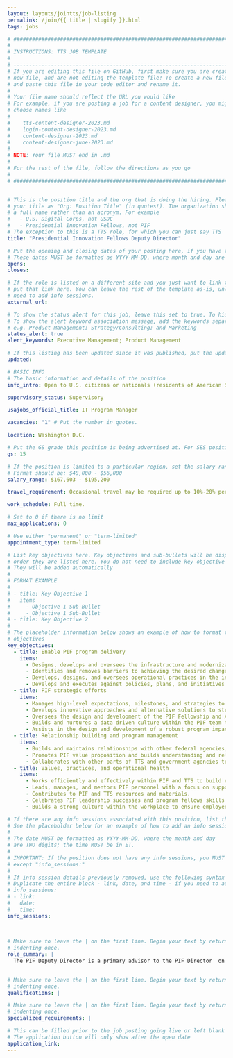 ```yaml
---
layout: layouts/jointts/job-listing
permalink: /join/{{ title | slugify }}.html
tags: jobs

# ###############################################################################
#                                                                              #
# INSTRUCTIONS: TTS JOB TEMPLATE                                               #
#                                                                              #
# -----------------------------------------------------------------------------#
# If you are editing this file on GitHub, first make sure you are creating a   #
# new file, and are not editing the template file! To create a new file, copy  #
# and paste this file in your code editor and rename it.                       #
#                                                                              #
# Your file name should reflect the URL you would like                         #
# For example, if you are posting a job for a content designer, you might      #
# choose names like                                                            #
#                                                                              #
#    tts-content-designer-2023.md                                              #
#    login-content-designer-2023.md                                            #
#    content-designer-2023.md                                                  #
#    content-designer-june-2023.md                                             #
#                                                                              #
# NOTE: Your file MUST end in .md                                              #
#                                                                              #
# For the rest of the file, follow the directions as you go                    #
#                                                                              #
# ###############################################################################


# This is the position title and the org that is doing the hiring. Please format
# your title as "Org: Position Title" (in quotes!). The organization should be
# a full name rather than an acronym. For example
#   - U.S. Digital Corps, not USDC
#   - Presidential Innovation Fellows, not PIF
# The exception to this is a TTS role, for which you can just say TTS
title: "Presidential Innovation Fellows Deputy Director"

# Put the opening and closing dates of your posting here, if you have them
# These dates MUST be formatted as YYYY-MM-DD, where month and day are 2-digits
opens: 
closes: 

# If the role is listed on a different site and you just want to link to it,
# put that link here. You can leave the rest of the template as-is, unless you 
# need to add info sessions.
external_url:

# To show the status alert for this job, leave this set to true. To hide it, change to false
# To show the alert keyword association message, add the keywords separated by a semi-colon
# e.g. Product Management; Strategy/Consulting; and Marketing
status_alert: true
alert_keywords: Executive Management; Product Management

# If this listing has been updated since it was published, put the updated date below in YYYY-MM-DD format.
updated:

# BASIC INFO
# The basic information and details of the position
info_intro: Open to U.S. citizens or nationals (residents of American Samoa and Swains Island). Subject to background check.

supervisory_status: Supervisory

usajobs_official_title: IT Program Manager

vacancies: "1" # Put the number in quotes.

location: Washington D.C. 

# Put the GS grade this position is being advertised at. For SES positions, set the value of gs to SES.
gs: 15

# If the position is limited to a particular region, set the salary range here to override the default salary range shown.
# Format should be: $48,000 - $56,000
salary_range: $167,603 - $195,200 

travel_requirement: Occasional travel may be required up to 10%-20% per year.

work_schedule: Full time.

# Set to 0 if there is no limit
max_applications: 0

# Use either "permanent" or "term-limited"
appointment_type: term-limited

# List key objectives here. Key objectives and sub-bullets will be displayed in the 
# order they are listed here. You do not need to include key objective numbers
# They will be added automatically
#
# FORMAT EXAMPLE
# 
# - title: Key Objective 1
#   items 
#     - Objective 1 Sub-Bullet
#     - Objective 1 Sub-Bullet
# - title: Key Objective 2
#
# The placeholder information below shows an example of how to format the key
# objectives
key_objectives:
  - title: Enable PIF program delivery
    items:
      - Designs, develops and oversees the infrastructure and modernization of the PIF operation to promote a data driven approach to decision making and define continuous improvement practices on the program business model.
      - Identifies and removes barriers to achieving the desired change, developing an operational roadmap, and maintaining high-quality, strong program delivery. 
      - Develops, designs, and oversees operational practices in the interest of supporting consistent quality and ensuring successful fellow and agency experiences.
      - Develops and executes against policies, plans, and initiatives to ensure effective impact and the continual development of the PIF program.
  - title: PIF strategic efforts 
    items:
      - Manages high-level expectations, milestones, and strategies to ensure the success and excellence of the PIF program and operations. 
      - Develops innovative approaches and alternative solutions to strategic problems involving policy, process, and technology within the federal government.
      - Oversees the design and development of the PIF Fellowship and Agency experience.
      - Builds and nurtures a data driven culture within the PIF team to effectively deliver against program needs.
      - Assists in the design and development of a robust program impact assessment roadmap.
  - title: Relationship building and program management 
    items:
      - Builds and maintains relationships with other federal agencies, top agency leadership, and subject matter experts spanning public and private sectors to ensure successful delivery of the PIF program.
      - Promotes PIF value proposition and builds understanding and relationships with federal agencies for external partnerships within civic tech and beyond.
      - Collaborates with other parts of TTS and government agencies to expand the impact, potential, and strategic leverage of the PIF program.
  - title: Values, practices, and operational health
    items:
      - Works efficiently and effectively within PIF and TTS to build relationships and uphold the PIF values of Servant Leadership, User-Centered Innovation, and Collaborative Community.
      - Leads, manages, and mentors PIF personnel with a focus on supporting their ability to be successful within the PIF program.
      - Contributes to PIF and TTS resources and materials.
      - Celebrates PIF leadership successes and program fellows skills and successes.
      - Builds a strong culture within the workplace to ensure employees of all backgrounds are valued and supported.

# If there are any info sessions associated with this position, list them here
# See the placeholder below for an example of how to add an info session
# 
# The date MUST be formatted as YYYY-MM-DD, where the month and day
# are TWO digits; the time MUST be in ET.
#
# IMPORTANT: If the position does not have any info sessions, you MUST delete everything
# except "info_sessions:"
# 
# If info session details previously removed, use the following syntax to add one.  
# Duplicate the entire block - link, date, and time - if you need to add more than one session
# info_sessions:
# - link: 
#   date: 
#   time: 
info_sessions:
 
 

# Make sure to leave the | on the first line. Begin your text by returning to the next line and
# indenting once.
role_summary: |
  The PIF Deputy Director is a primary advisor to the PIF Director  on all matters pertaining to the PIF program. Advises and assists the Director in program planning, impact assessment, management, and policy development for the PIFs, agency engagement, interagency collaboration, human resources, budget, and other program areas. The Deputy also advises and supports the execution of the PIF program strategy including program development and implementation of operating procedures, practices, and management controls. The Deputy represents and speaks on behalf of the PIF Director on program initiatives. The PIF Deputy Director is a second line supervisor.

  
# Make sure to leave the | on the first line. Begin your text by returning to the next line and
# indenting once.
qualifications: |

# Make sure to leave the | on the first line. Begin your text by returning to the next line and
# indenting once.
specialized_requirements: |

# This can be filled prior to the job posting going live or left blank #
# The application button will only show after the open date            #
application_link:
---
```

